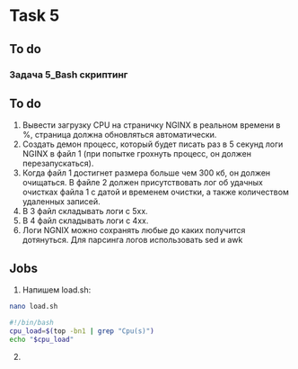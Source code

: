 # Task 5
## To do
### Задача 5_Bash скриптинг

## To do
1. Вывести загрузку CPU на страничку NGINX в реальном времени в %, страница должна обновляться автоматически.
2. Создать демон процесс, который будет писать раз в 5 секунд логи NGINX в файл 1 (при попытке грохнуть процесс, он должен перезапускаться). 
3. Когда файл 1 достигнет размера больше чем 300 кб, он должен очищаться.
В файле 2 должен присутствовать лог об удачных очистках файла 1 с датой и временем очистки, а также количеством удаленных записей.
4. В 3 файл складывать логи с 5хх.
5. В 4 файл складывать логи с 4хх.
6. Логи NGNIX можно сохранять любые до каких получится дотянуться. Для парсинга логов использовать sed и awk
## Jobs
1. Напишем load.sh:
```bash
nano load.sh
```

```bash
#!/bin/bash
cpu_load=$(top -bn1 | grep "Cpu(s)")
echo "$cpu_load"
```
2. 